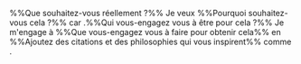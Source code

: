 %%Que souhaitez-vous réellement ?%% Je veux %%Pourquoi souhaitez-vous cela ?%% car  .%%Qui vous-engagez vous à être pour cela ?%% Je m'engage à %%Que vous-engagez vous à faire pour obtenir cela%% en  %%Ajoutez des citations et des philosophies qui vous inspirent%% comme .

